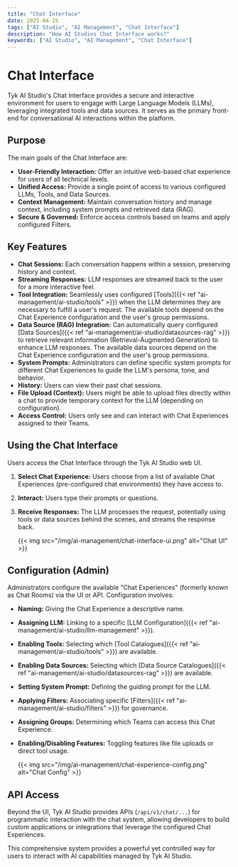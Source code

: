 ```yaml
---
title: "Chat Interface"
date: 2025-04-25
tags: ["AI Studio", "AI Management", "Chat Interface"]
description: "How AI Studios Chat Interface works?"
keywords: ["AI Studio", "AI Management", "Chat Interface"]
---
```


# Chat Interface

Tyk AI Studio's Chat Interface provides a secure and interactive environment for users to engage with Large Language Models (LLMs), leveraging integrated tools and data sources. It serves as the primary front-end for conversational AI interactions within the platform.

## Purpose

The main goals of the Chat Interface are:

*   **User-Friendly Interaction:** Offer an intuitive web-based chat experience for users of all technical levels.
*   **Unified Access:** Provide a single point of access to various configured LLMs, Tools, and Data Sources.
*   **Context Management:** Maintain conversation history and manage context, including system prompts and retrieved data (RAG).
*   **Secure & Governed:** Enforce access controls based on teams and apply configured Filters.

## Key Features

*   **Chat Sessions:** Each conversation happens within a session, preserving history and context.
*   **Streaming Responses:** LLM responses are streamed back to the user for a more interactive feel.
*   **Tool Integration:** Seamlessly uses configured [Tools]({{< ref "ai-management/ai-studio/tools" >}}) when the LLM determines they are necessary to fulfill a user's request. The available tools depend on the Chat Experience configuration and the user's group permissions.
*   **Data Source (RAG) Integration:** Can automatically query configured [Data Sources]({{< ref "ai-management/ai-studio/datasources-rag" >}}) to retrieve relevant information (Retrieval-Augmented Generation) to enhance LLM responses. The available data sources depend on the Chat Experience configuration and the user's group permissions.
*   **System Prompts:** Administrators can define specific system prompts for different Chat Experiences to guide the LLM's persona, tone, and behavior.
*   **History:** Users can view their past chat sessions.
*   **File Upload (Context):** Users might be able to upload files directly within a chat to provide temporary context for the LLM (depending on configuration).
*   **Access Control:** Users only see and can interact with Chat Experiences assigned to their Teams.

## Using the Chat Interface

Users access the Chat Interface through the Tyk AI Studio web UI.

1.  **Select Chat Experience:** Users choose from a list of available Chat Experiences (pre-configured chat environments) they have access to.
2.  **Interact:** Users type their prompts or questions.
3.  **Receive Responses:** The LLM processes the request, potentially using tools or data sources behind the scenes, and streams the response back.

    {{< img src="/img/ai-management/chat-interface-ui.png" alt="Chat UI" >}}

## Configuration (Admin)

Administrators configure the available "Chat Experiences" (formerly known as Chat Rooms) via the UI or API. Configuration involves:

*   **Naming:** Giving the Chat Experience a descriptive name.
*   **Assigning LLM:** Linking to a specific [LLM Configuration]({{< ref "ai-management/ai-studio/llm-management" >}}).
*   **Enabling Tools:** Selecting which [Tool Catalogues]({{< ref "ai-management/ai-studio/tools" >}}) are available.
*   **Enabling Data Sources:** Selecting which [Data Source Catalogues]({{< ref "ai-management/ai-studio/datasources-rag" >}}) are available.
*   **Setting System Prompt:** Defining the guiding prompt for the LLM.
*   **Applying Filters:** Associating specific [Filters]({{< ref "ai-management/ai-studio/filters" >}}) for governance.
*   **Assigning Groups:** Determining which Teams can access this Chat Experience.
*   **Enabling/Disabling Features:** Toggling features like file uploads or direct tool usage.

    {{< img src="/img/ai-management/chat-experience-config.png" alt="Chat Config" >}}

## API Access

Beyond the UI, Tyk AI Studio provides APIs (`/api/v1/chat/...`) for programmatic interaction with the chat system, allowing developers to build custom applications or integrations that leverage the configured Chat Experiences.

This comprehensive system provides a powerful yet controlled way for users to interact with AI capabilities managed by Tyk AI Studio.
